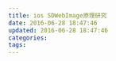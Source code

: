 ```yaml
---
title: ios SDWebImage原理研究
date: 2016-06-28 18:47:46
updated: 2016-06-28 18:47:46
categories:
tags:
---
```

